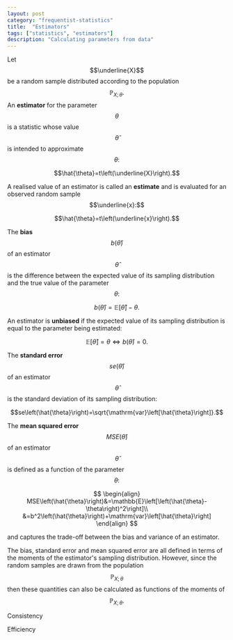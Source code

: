 ```yaml
---
layout: post
category: "frequentist-statistics"
title:  "Estimators"
tags: ["statistics", "estimators"]
description: "Calculating parameters from data"
---
```


Let $$\underline{X}$$ be a random sample distributed according to the population $$\mathbb{P}_{X;\,\theta}.$$ An **estimator** for the parameter $$\theta$$ is a statistic whose value $$\hat{\theta}$$ is intended to approximate $$\theta:$$

$$\hat{\theta}=t\left(\underline{X}\right).$$

A realised value of an estimator is called an **estimate** and is evaluated for an observed random sample $$\underline{x}:$$

$$\hat{\theta}=t\left(\underline{x}\right).$$

The **bias** $$b\left(\hat{\theta}\right)$$ of an estimator $$\hat{\theta}$$ is the difference between the expected value of its sampling distribution and the true value of the parameter $$\theta:$$

$$b\left(\hat{\theta}\right)=\mathbb{E}\left[\hat{\theta}\right]-\theta.$$

An estimator is **unbiased** if the expected value of its sampling distribution is equal to the parameter being estimated:

$$\mathbb{E}\left[\hat{\theta}\right]=\theta\Leftrightarrow b\left(\hat{\theta}\right)=0.$$

The **standard error** $$se\left(\hat{\theta}\right)$$ of an estimator $$\hat{\theta}$$ is the standard deviation of its sampling distribution:

$$se\left(\hat{\theta}\right)=\sqrt{\mathrm{var}\left[\hat{\theta}\right]}.$$

The **mean squared error** $$MSE\left(\hat{\theta}\right)$$ of an estimator $$\hat{\theta}$$ is defined as a function of the parameter $$\theta:$$

$$
\begin{align}
MSE\left(\hat{\theta}\right)&=\mathbb{E}\left[\left(\hat{\theta}-\theta\right)^2\right]\\
&=b^2\left(\hat{\theta}\right)+\mathrm{var}\left[\hat{\theta}\right]
\end{align}
$$

and captures the trade-off between the bias and variance of an estimator.

The bias, standard error and mean squared error are all defined in terms of the moments of the estimator's sampling distribution. However, since the random samples are drawn from the population $$\mathbb{P}_{X;\,\theta}$$ then these quantities can also be calculated as functions of the moments of $$\mathbb{P}_{X;\,\theta}.$$

Consistency

Efficiency
